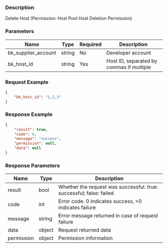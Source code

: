 ### Description

Delete Host (Permission: Host Pool Host Deletion Permission)

### Parameters

| Name                | Type   | Required | Description                              |
|---------------------|--------|----------|------------------------------------------|
| bk_supplier_account | string | No       | Developer account                        |
| bk_host_id          | string | Yes      | Host ID, separated by commas if multiple |

### Request Example

```json
{
    "bk_host_id": "1,2,3"
}
```

### Response Example

```json
{
    "result": true,
    "code": 0,
    "message": "success",
    "permission": null,
    "data": null
}
```

### Response Parameters

| Name       | Type   | Description                                                         |
|------------|--------|---------------------------------------------------------------------|
| result     | bool   | Whether the request was successful. true: successful; false: failed |
| code       | int    | Error code. 0 indicates success, >0 indicates failure               |
| message    | string | Error message returned in case of request failure                   |
| data       | object | Request returned data                                               |
| permission | object | Permission information                                              |
